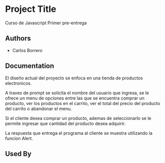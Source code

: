 
# Project Title

Curso de Javascript
Primer pre-entrega


## Authors

- Carlos Borrero


## Documentation

El diseño actual del proyecto se enfoca en una tienda de productos electronicos.

A traves de prompt se solicita el nombre del usuario que ingresa, se le ofrece un menu de opciones entre las que se encuentra comprar un producto, ver los productos en el carrito, ver el total del precio del producto del carrito o abandonar el menu.

Si el cliente desea comprar un producto, ademas de seleccionarlo se le permite ingresar que cantidad del producto desea adquirir.

La respuesta que entrega el programa al cliente se muestra utilizando la funcion Alert.

## Used By

